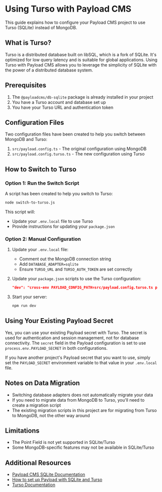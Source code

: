 # Using Turso with Payload CMS

This guide explains how to configure your Payload CMS project to use Turso (SQLite) instead of MongoDB.

## What is Turso?

Turso is a distributed database built on libSQL, which is a fork of SQLite. It's optimized for low query latency and is suitable for global applications. Using Turso with Payload CMS allows you to leverage the simplicity of SQLite with the power of a distributed database system.

## Prerequisites

1. The `@payloadcms/db-sqlite` package is already installed in your project
2. You have a Turso account and database set up
3. You have your Turso URL and authentication token

## Configuration Files

Two configuration files have been created to help you switch between MongoDB and Turso:

1. `src/payload.config.ts` - The original configuration using MongoDB
2. `src/payload.config.turso.ts` - The new configuration using Turso

## How to Switch to Turso

### Option 1: Run the Switch Script

A script has been created to help you switch to Turso:

```bash
node switch-to-turso.js
```

This script will:
- Update your `.env.local` file to use Turso
- Provide instructions for updating your `package.json`

### Option 2: Manual Configuration

1. Update your `.env.local` file:
   - Comment out the MongoDB connection string
   - Add `DATABASE_ADAPTER=sqlite`
   - Ensure `TURSO_URL` and `TURSO_AUTH_TOKEN` are set correctly

2. Update your `package.json` scripts to use the Turso configuration:
   ```json
   "dev": "cross-env PAYLOAD_CONFIG_PATH=src/payload.config.turso.ts payload dev"
   ```

3. Start your server:
   ```bash
   npm run dev
   ```

## Using Your Existing Payload Secret

Yes, you can use your existing Payload secret with Turso. The secret is used for authentication and session management, not for database connectivity. The `secret` field in the Payload configuration is set to use `process.env.PAYLOAD_SECRET` in both configurations.

If you have another project's Payload secret that you want to use, simply set the `PAYLOAD_SECRET` environment variable to that value in your `.env.local` file.

## Notes on Data Migration

- Switching database adapters does not automatically migrate your data
- If you need to migrate data from MongoDB to Turso, you'll need to create a migration script
- The existing migration scripts in this project are for migrating from Turso to MongoDB, not the other way around

## Limitations

- The Point Field is not yet supported in SQLite/Turso
- Some MongoDB-specific features may not be available in SQLite/Turso

## Additional Resources

- [Payload CMS SQLite Documentation](https://payloadcms.com/docs/database/sqlite)
- [How to set up Payload with SQLite and Turso](https://payloadcms.com/posts/guides/how-to-set-up-payload-with-sqlite-and-turso-for-deployment-on-vercel)
- [Turso Documentation](https://docs.turso.tech)